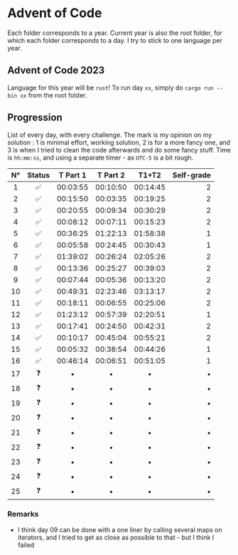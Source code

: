 # Advent of Code

Each folder corresponds to a year.
Current year is also the root folder, for which each folder corresponds to a day. I try to stick to one language per year.

## Advent of Code 2023
Language for this year will be `rust`! To run day `xx`, simply do `cargo run --bin xx` from the root folder.

## Progression

List of every day, with every challenge. The mark is my opinion on my solution : 1 is minimal effort, working solution, 2 is for a more fancy one, and 3 is when I tried to clean the code afterwards and do some fancy stuff.
Time is `hh:mm:ss`, and using a separate timer - as `UTC-5` is a bit rough.

| N° | Status | T Part 1 | T Part 2 | T1+T2 | Self-grade |
| :--: | :------: | :--------: | :--------: | :-----: | -------: |
|1 |✅| 00:03:55 | 00:10:50 | 00:14:45 | 2 |
|2 |✅| 00:15:50 | 00:03:35 | 00:19:25 | 2 |
|3 |✅| 00:20:55 | 00:09:34 | 00:30:29 | 2 |
|4 |✅| 00:08:12 | 00:07:11 | 00:15:23 | 2 |
|5 |✅| 00:36:25 | 01:22:13 | 01:58:38 | 1 |
|6 |✅| 00:05:58 | 00:24:45 | 00:30:43 | 1 |
|7 |✅| 01:39:02 | 00:26:24 | 02:05:26 | 2 |
|8 |✅| 00:13:36 | 00:25:27 | 00:39:03 | 2 |
|9 |✅| 00:07:44 | 00:05:36 | 00:13:20 | 2 |
|10|✅| 00:49:31 | 02:23:46 | 03:13:17 | 2 |
|11|✅| 00:18:11 | 00:06:55 | 00:25:06 | 2 |
|12|✅| 01:23:12 | 00:57:39 | 02:20:51 | 1 |
|13|✅| 00:17:41 | 00:24:50 | 00:42:31 | 2 |
|14|✅| 00:10:17 | 00:45:04 | 00:55:21 | 2 |
|15|✅| 00:05:32 | 00:38:54 | 00:44:26 | 1 |
|16|✅| 00:46:14 | 00:06:51 | 00:51:05 | 1 |
|17|❓|•|•|•|•|
|18|❓|•|•|•|•|
|19|❓|•|•|•|•|
|20|❓|•|•|•|•|
|21|❓|•|•|•|•|
|22|❓|•|•|•|•|
|23|❓|•|•|•|•|
|24|❓|•|•|•|•|
|25|❓|•|•|•|•|

### Remarks

- I think day 09 can be done with a one liner by calling several maps on iterators, and I tried to get as close as possible to that - but I think I failed
